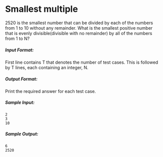 Smallest multiple
======
2520 is the smallest number that can be divided by each of the numbers from 1
to 10 without any remainder.
What is the smallest positive number that is evenly divisible(divisible with
no remainder) by all of the numbers from 1 to N?

##### Input Format:
First line contains T that denotes the number of test cases. This is followed
by T lines, each containing an integer, N.

##### Output Format:
Print the required answer for each test case.

##### Sample Input:
```
2
3
10
```

##### Sample Output:
```
6
2520
```
